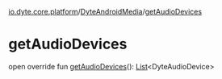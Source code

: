 [io.dyte.core.platform](../index.md)/[DyteAndroidMedia](index.md)/[getAudioDevices](get-audio-devices.md)

# getAudioDevices


open override fun [getAudioDevices](get-audio-devices.md)(): [List](https://kotlinlang.org/api/latest/jvm/stdlib/kotlin.collections/-list/index.html)&lt;DyteAudioDevice&gt;

